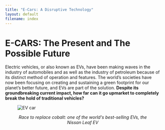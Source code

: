 ```yaml
---
title: "E-Cars: A Disruptive Technology"
layout: default
filename: index
--- 
```

  <body>
    <h1>E-CARS: The Present and The Possible Future</h1>
    <p>Electric vehicles, or also known as EVs, have been making waves in the industry of automobiles and as well as the 
      industry of petroleum because of its distinct method of operation and features. The world’s societies have now been 
      focusing on creating and sustaining a green footprint for our planet’s better future, and EVs are part of the solution. 
      <b>Despite its groundbreaking current impact, how far can it go upmarket to completely break the hold of traditional vehicles?</b></p>
    <figure>
  <img src="https://knowledge.wharton.upenn.edu/wp-content/uploads/2017/01/Nissan-Leaf.jpeg" alt="EV car">
      <figcaption><p align ="center"><i>Race to replace cobalt: one of the world's best-selling EVs, the Nissan Leaf EV</i></figcaption></p>
  
</figure>

  </body>
